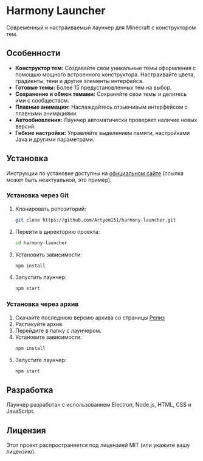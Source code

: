 # Harmony Launcher

Современный и настраиваемый лаунчер для Minecraft с конструктором тем.

## Особенности

- **Конструктор тем:** Создавайте свои уникальные темы оформления с помощью мощного встроенного конструктора. Настраивайте цвета, градиенты, тени и другие элементы интерфейса.
- **Готовые темы:** Более 15 предустановленных тем на выбор.
- **Сохранение и обмен темами:** Сохраняйте свои темы и делитесь ими с сообществом.
- **Плавные анимации:** Наслаждайтесь отзывчивым интерфейсом с плавными анимациями.
- **Автообновления:** Лаунчер автоматически проверяет наличие новых версий.
- **Гибкие настройки:** Управляйте выделением памяти, настройками Java и другими параметрами.

## Установка

Инструкции по установке доступны на [официальном сайте](https://harmony-launcher.site) (ссылка может быть неактуальной, это пример).

### Установка через Git

1.  Клонировать репозиторий:
    ```bash
    git clone https://github.com/Artyom151/harmony-launcher.git
    ```
2.  Перейти в директорию проекта:
    ```bash
    cd harmony-launcher
    ```
3.  Установить зависимости:
    ```bash
    npm install
    ```
4.  Запустить лаунчер:
    ```bash
    npm start
    ```

### Установка через архив

1.  Скачайте последнюю версию архива со страницы [Релиз](https://dimentiy.site)
2.  Распакуйте архив.
3.  Перейдите в папку с лаунчером.
4.  Установите зависимости:
    ```bash
    npm install
    ```
5.  Запустите лаунчер:
    ```bash
    npm start
    ```

## Разработка

Лаунчер разработан с использованием Electron, Node.js, HTML, CSS и JavaScript.

## Лицензия

Этот проект распространяется под лицензией MIT (или укажите вашу лицензию). 